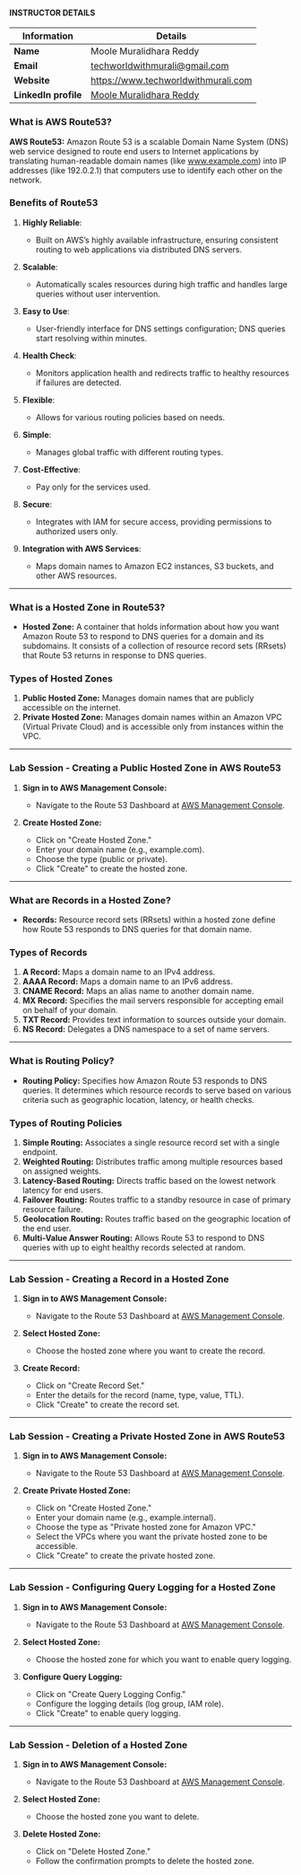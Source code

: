 #### INSTRUCTOR DETAILS

|  Information             | Details                                                                      |
|----------------------    |------------------------------------------------------------------------------|
| **Name**                 | Moole Muralidhara Reddy                                                      |
| **Email**                | techworldwithmurali@gmail.com                                                |
| **Website**              | https://www.techworldwithmurali.com               |
| **LinkedIn profile**     | [Moole Muralidhara Reddy](https://www.linkedin.com/in/moole-muralidhara-reddy) |


### What is AWS Route53?

**AWS Route53:** Amazon Route 53 is a scalable Domain Name System (DNS) web service designed to route end users to Internet applications by translating human-readable domain names (like www.example.com) into IP addresses (like 192.0.2.1) that computers use to identify each other on the network.

### Benefits of Route53

1. **Highly Reliable**:
   - Built on AWS’s highly available infrastructure, ensuring consistent routing to web applications via distributed DNS servers.

2. **Scalable**:
   - Automatically scales resources during high traffic and handles large queries without user intervention.

3. **Easy to Use**:
   - User-friendly interface for DNS settings configuration; DNS queries start resolving within minutes.

4. **Health Check**:
   - Monitors application health and redirects traffic to healthy resources if failures are detected.

5. **Flexible**:
   - Allows for various routing policies based on needs.

6. **Simple**:
   - Manages global traffic with different routing types.

7. **Cost-Effective**:
   - Pay only for the services used.

8. **Secure**:
   - Integrates with IAM for secure access, providing permissions to authorized users only.

9. **Integration with AWS Services**:
   - Maps domain names to Amazon EC2 instances, S3 buckets, and other AWS resources.
----
### What is a Hosted Zone in Route53?

- **Hosted Zone:** A container that holds information about how you want Amazon Route 53 to respond to DNS queries for a domain and its subdomains. It consists of a collection of resource record sets (RRsets) that Route 53 returns in response to DNS queries.

### Types of Hosted Zones

1. **Public Hosted Zone:** Manages domain names that are publicly accessible on the internet.
2. **Private Hosted Zone:** Manages domain names within an Amazon VPC (Virtual Private Cloud) and is accessible only from instances within the VPC.
----
### Lab Session - Creating a Public Hosted Zone in AWS Route53

1. **Sign in to AWS Management Console:**
   - Navigate to the Route 53 Dashboard at [AWS Management Console](https://console.aws.amazon.com/route53/).

2. **Create Hosted Zone:**
   - Click on "Create Hosted Zone."
   - Enter your domain name (e.g., example.com).
   - Choose the type (public or private).
   - Click "Create" to create the hosted zone.
----
### What are Records in a Hosted Zone?

- **Records:** Resource record sets (RRsets) within a hosted zone define how Route 53 responds to DNS queries for that domain name.

### Types of Records

1. **A Record:** Maps a domain name to an IPv4 address.
2. **AAAA Record:** Maps a domain name to an IPv6 address.
3. **CNAME Record:** Maps an alias name to another domain name.
4. **MX Record:** Specifies the mail servers responsible for accepting email on behalf of your domain.
5. **TXT Record:** Provides text information to sources outside your domain.
6. **NS Record:** Delegates a DNS namespace to a set of name servers.
----
### What is Routing Policy?

- **Routing Policy:** Specifies how Amazon Route 53 responds to DNS queries. It determines which resource records to serve based on various criteria such as geographic location, latency, or health checks.

### Types of Routing Policies

1. **Simple Routing:** Associates a single resource record set with a single endpoint.
2. **Weighted Routing:** Distributes traffic among multiple resources based on assigned weights.
3. **Latency-Based Routing:** Directs traffic based on the lowest network latency for end users.
4. **Failover Routing:** Routes traffic to a standby resource in case of primary resource failure.
5. **Geolocation Routing:** Routes traffic based on the geographic location of the end user.
6. **Multi-Value Answer Routing:** Allows Route 53 to respond to DNS queries with up to eight healthy records selected at random.
----
### Lab Session - Creating a Record in a Hosted Zone

1. **Sign in to AWS Management Console:**
   - Navigate to the Route 53 Dashboard at [AWS Management Console](https://console.aws.amazon.com/route53/).

2. **Select Hosted Zone:**
   - Choose the hosted zone where you want to create the record.

3. **Create Record:**
   - Click on "Create Record Set."
   - Enter the details for the record (name, type, value, TTL).
   - Click "Create" to create the record set.
----
### Lab Session - Creating a Private Hosted Zone in AWS Route53

1. **Sign in to AWS Management Console:**
   - Navigate to the Route 53 Dashboard at [AWS Management Console](https://console.aws.amazon.com/route53/).

2. **Create Private Hosted Zone:**
   - Click on "Create Hosted Zone."
   - Enter your domain name (e.g., example.internal).
   - Choose the type as "Private hosted zone for Amazon VPC."
   - Select the VPCs where you want the private hosted zone to be accessible.
   - Click "Create" to create the private hosted zone.
----
### Lab Session - Configuring Query Logging for a Hosted Zone

1. **Sign in to AWS Management Console:**
   - Navigate to the Route 53 Dashboard at [AWS Management Console](https://console.aws.amazon.com/route53/).

2. **Select Hosted Zone:**
   - Choose the hosted zone for which you want to enable query logging.

3. **Configure Query Logging:**
   - Click on "Create Query Logging Config."
   - Configure the logging details (log group, IAM role).
   - Click "Create" to enable query logging.
----
### Lab Session - Deletion of a Hosted Zone

1. **Sign in to AWS Management Console:**
   - Navigate to the Route 53 Dashboard at [AWS Management Console](https://console.aws.amazon.com/route53/).

2. **Select Hosted Zone:**
   - Choose the hosted zone you want to delete.

3. **Delete Hosted Zone:**
   - Click on "Delete Hosted Zone."
   - Follow the confirmation prompts to delete the hosted zone.
